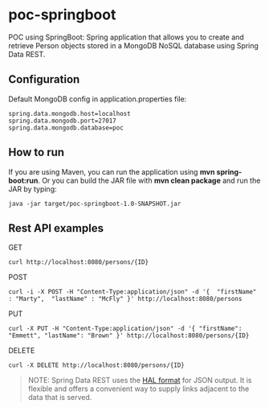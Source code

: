 # poc-springboot
POC using SpringBoot: Spring application that allows you to create and retrieve Person objects stored in a MongoDB NoSQL database using Spring Data REST.

## Configuration
Default MongoDB config in application.properties file:

```
spring.data.mongodb.host=localhost
spring.data.mongodb.port=27017
spring.data.mongodb.database=poc
```

## How to run
If you are using Maven, you can run the application using **mvn spring-boot:run**. Or you can build the JAR file with **mvn clean package** and run the JAR by typing:
```
java -jar target/poc-springboot-1.0-SNAPSHOT.jar
```


## Rest API examples
GET
```
curl http://localhost:8080/persons/{ID}
```

POST
```
curl -i -X POST -H "Content-Type:application/json" -d '{  "firstName" : "Marty",  "lastName" : "McFly" }' http://localhost:8080/persons
```

PUT
```
curl -X PUT -H "Content-Type:application/json" -d '{ "firstName": "Emmett", "lastName": "Brown" }' http://localhost:8080/persons/{ID}
```

DELETE
```
curl -X DELETE http://localhost:8080/persons/{ID}
```

> NOTE: Spring Data REST uses the [HAL format](http://stateless.co/hal_specification.html) for JSON output. It is flexible and offers a convenient way to supply links adjacent to the data that is served.

